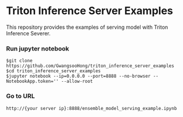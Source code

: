 # Triton Inference Server Examples
This repository provides the examples of serving model with Triton Inference Severer.

### Run jupyter notebook
```
$git clone https://github.com/GwangsooHong/triton_inference_server_examples
$cd triton_inference_server_examples
$jupyter notebook --ip=0.0.0.0 --port=8888 --no-browser --NotebookApp.token='' --allow-root
```

### Go to URL
```
http://{your server ip}:8888/ensemble_model_serving_example.ipynb
```
